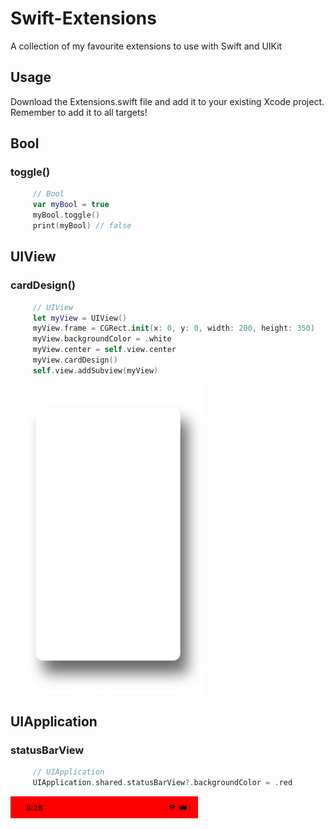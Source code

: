 # Swift-Extensions
A collection of my favourite extensions to use with Swift and UIKit

## Usage
Download the Extensions.swift file and add it to your existing Xcode project. Remember to add it to all targets!

## Bool
### toggle()
   ```swift
        // Bool
        var myBool = true
        myBool.toggle()
        print(myBool) // false
   ```
  
## UIView
### cardDesign()
   ```swift
        // UIView
        let myView = UIView()
        myView.frame = CGRect.init(x: 0, y: 0, width: 200, height: 350)
        myView.backgroundColor = .white
        myView.center = self.view.center
        myView.cardDesign()
        self.view.addSubview(myView)
   ```
   ![Screenshot](README%20Images/shadow.png)

## UIApplication
### statusBarView
   ```swift
        // UIApplication
        UIApplication.shared.statusBarView?.backgroundColor = .red
   ```
  ![Screenshot](README%20Images/Status%20Bar.png)
